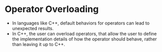 # Operator Overloading

- In languages like C++, default behaviors for operators can lead to unexpected results.
- In C++, the user can overload operators, that allow the user to define the implementation details of how the operator should behave, rather than leaving it up to C++.
